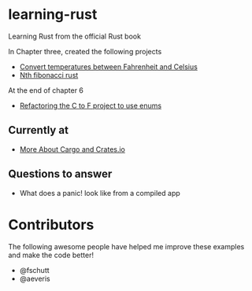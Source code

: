 # learning-rust
Learning Rust from the official Rust book 

In Chapter three, created the following projects

* [Convert temperatures between Fahrenheit and Celsius](https://github.com/BrooksPatton/fahrenheit-to-celsius-rust)
* [Nth fibonacci rust](https://github.com/BrooksPatton/nth_fibonacci_rust)

At the end of chapter 6

* [Refactoring the C to F project to use enums](https://github.com/BrooksPatton/fahrenheit-to-celsius-rust/tree/using_enums)

## Currently at

* [More About Cargo and Crates.io](https://doc.rust-lang.org/book/second-edition/ch14-00-more-about-cargo.html#more-about-cargo-and-cratesio)

## Questions to answer

* What does a panic! look like from a compiled app

# Contributors

The following awesome people have helped me improve these examples and make the code better!

* @fschutt
* @aeveris
